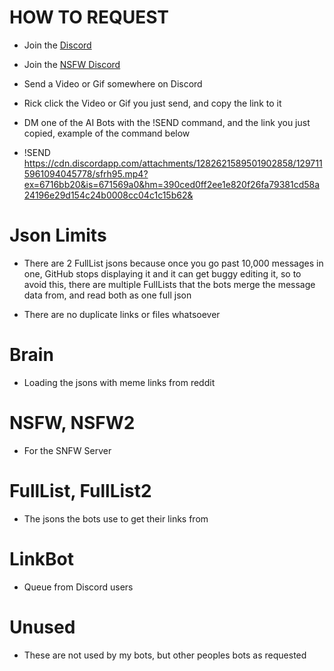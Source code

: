# HOW TO REQUEST
 - Join the [Discord](https://discord.gg/n44zjAr6RV)
 - Join the [NSFW Discord](https://discord.gg/qAupaGXRYt)

 - Send a Video or Gif somewhere on Discord

 - Rick click the Video or Gif you just send, and copy the link to it

 - DM one of the AI Bots with the !SEND command, and the link you just copied, example of the command below

 - !SEND https://cdn.discordapp.com/attachments/1282621589501902858/1297115961094045778/sfrh95.mp4?ex=6716bb20&is=671569a0&hm=390ced0ff2ee1e820f26fa79381cd58a24196e29d154c24b0008cc04c1c15b62&

# Json Limits
 - There are 2 FullList jsons because once you go past 10,000 messages in one, GitHub stops displaying it and it can get buggy editing it, so to avoid this, there are multiple FullLists that the bots merge the message data from, and read both as one full json

 - There are no duplicate links or files whatsoever

# Brain
 - Loading the jsons with meme links from reddit

# NSFW, NSFW2
 - For the SNFW Server

# FullList, FullList2
 - The jsons the bots use to get their links from

# LinkBot
 - Queue from Discord users

# Unused
 - These are not used by my bots, but other peoples bots as requested
